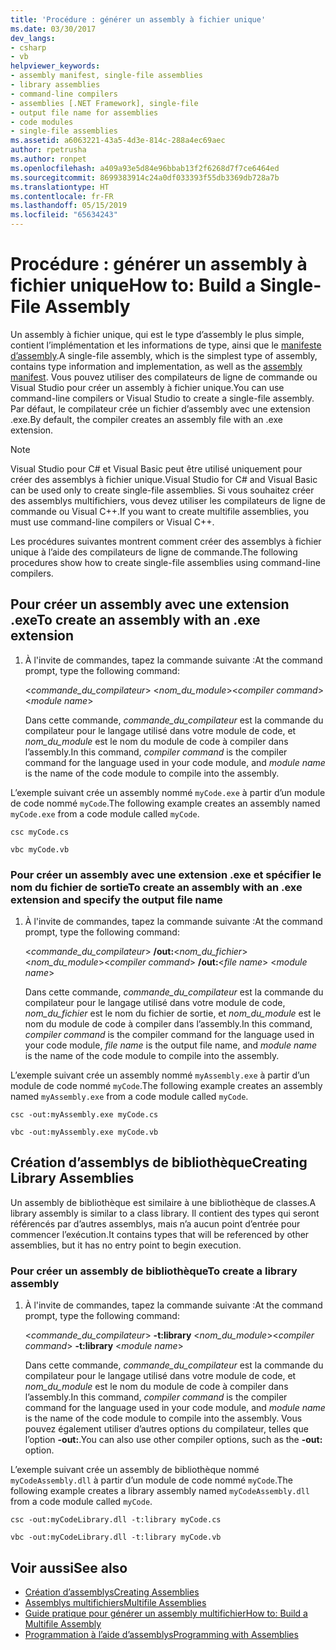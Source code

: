 ```yaml
---
title: 'Procédure : générer un assembly à fichier unique'
ms.date: 03/30/2017
dev_langs:
- csharp
- vb
helpviewer_keywords:
- assembly manifest, single-file assemblies
- library assemblies
- command-line compilers
- assemblies [.NET Framework], single-file
- output file name for assemblies
- code modules
- single-file assemblies
ms.assetid: a6063221-43a5-4d3e-814c-288a4ec69aec
author: rpetrusha
ms.author: ronpet
ms.openlocfilehash: a409a93e5d84e96bbab13f2f6268d7f7ce6464ed
ms.sourcegitcommit: 8699383914c24a0df033393f55db3369db728a7b
ms.translationtype: HT
ms.contentlocale: fr-FR
ms.lasthandoff: 05/15/2019
ms.locfileid: "65634243"
---
```

# <a name="how-to-build-a-single-file-assembly"></a><span data-ttu-id="0d178-102">Procédure : générer un assembly à fichier unique</span><span class="sxs-lookup"><span data-stu-id="0d178-102">How to: Build a Single-File Assembly</span></span>

<span data-ttu-id="0d178-103">Un assembly à fichier unique, qui est le type d’assembly le plus simple, contient l’implémentation et les informations de type, ainsi que le [manifeste d’assembly](../../../docs/framework/app-domains/assembly-manifest.md).</span><span class="sxs-lookup"><span data-stu-id="0d178-103">A single-file assembly, which is the simplest type of assembly, contains type information and implementation, as well as the [assembly manifest](../../../docs/framework/app-domains/assembly-manifest.md).</span></span> <span data-ttu-id="0d178-104">Vous pouvez utiliser des compilateurs de ligne de commande ou Visual Studio pour créer un assembly à fichier unique.</span><span class="sxs-lookup"><span data-stu-id="0d178-104">You can use command-line compilers or Visual Studio to create a single-file assembly.</span></span> <span data-ttu-id="0d178-105">Par défaut, le compilateur crée un fichier d’assembly avec une extension .exe.</span><span class="sxs-lookup"><span data-stu-id="0d178-105">By default, the compiler creates an assembly file with an .exe extension.</span></span>

> [!NOTE]
> <span data-ttu-id="0d178-106">Visual Studio pour C# et Visual Basic peut être utilisé uniquement pour créer des assemblys à fichier unique.</span><span class="sxs-lookup"><span data-stu-id="0d178-106">Visual Studio for C# and Visual Basic can be used only to create single-file assemblies.</span></span> <span data-ttu-id="0d178-107">Si vous souhaitez créer des assemblys multifichiers, vous devez utiliser les compilateurs de ligne de commande ou Visual C++.</span><span class="sxs-lookup"><span data-stu-id="0d178-107">If you want to create multifile assemblies, you must use command-line compilers or Visual C++.</span></span>

<span data-ttu-id="0d178-108">Les procédures suivantes montrent comment créer des assemblys à fichier unique à l’aide des compilateurs de ligne de commande.</span><span class="sxs-lookup"><span data-stu-id="0d178-108">The following procedures show how to create single-file assemblies using command-line compilers.</span></span>

## <a name="to-create-an-assembly-with-an-exe-extension"></a><span data-ttu-id="0d178-109">Pour créer un assembly avec une extension .exe</span><span class="sxs-lookup"><span data-stu-id="0d178-109">To create an assembly with an .exe extension</span></span>

1. <span data-ttu-id="0d178-110">À l'invite de commandes, tapez la commande suivante :</span><span class="sxs-lookup"><span data-stu-id="0d178-110">At the command prompt, type the following command:</span></span>

     <span data-ttu-id="0d178-111">\<*commande_du_compilateur*> \<*nom_du_module*></span><span class="sxs-lookup"><span data-stu-id="0d178-111">\<*compiler command*> \<*module name*></span></span>

     <span data-ttu-id="0d178-112">Dans cette commande, *commande_du_compilateur* est la commande du compilateur pour le langage utilisé dans votre module de code, et *nom_du_module* est le nom du module de code à compiler dans l’assembly.</span><span class="sxs-lookup"><span data-stu-id="0d178-112">In this command, *compiler command* is the compiler command for the language used in your code module, and *module name* is the name of the code module to compile into the assembly.</span></span>

 <span data-ttu-id="0d178-113">L’exemple suivant crée un assembly nommé `myCode.exe` à partir d’un module de code nommé `myCode`.</span><span class="sxs-lookup"><span data-stu-id="0d178-113">The following example creates an assembly named `myCode.exe` from a code module called `myCode`.</span></span>

```console
csc myCode.cs
```

```console
vbc myCode.vb
```

### <a name="to-create-an-assembly-with-an-exe-extension-and-specify-the-output-file-name"></a><span data-ttu-id="0d178-114">Pour créer un assembly avec une extension .exe et spécifier le nom du fichier de sortie</span><span class="sxs-lookup"><span data-stu-id="0d178-114">To create an assembly with an .exe extension and specify the output file name</span></span>

1. <span data-ttu-id="0d178-115">À l'invite de commandes, tapez la commande suivante :</span><span class="sxs-lookup"><span data-stu-id="0d178-115">At the command prompt, type the following command:</span></span>

     <span data-ttu-id="0d178-116">\<*commande_du_compilateur*> **/out:**\<*nom_du_fichier*> \<*nom_du_module*></span><span class="sxs-lookup"><span data-stu-id="0d178-116">\<*compiler command*> **/out:**\<*file name*> \<*module name*></span></span>

     <span data-ttu-id="0d178-117">Dans cette commande, *commande_du_compilateur* est la commande du compilateur pour le langage utilisé dans votre module de code, *nom_du_fichier* est le nom du fichier de sortie, et *nom_du_module* est le nom du module de code à compiler dans l’assembly.</span><span class="sxs-lookup"><span data-stu-id="0d178-117">In this command, *compiler command* is the compiler command for the language used in your code module, *file name* is the output file name, and *module name* is the name of the code module to compile into the assembly.</span></span>

 <span data-ttu-id="0d178-118">L’exemple suivant crée un assembly nommé `myAssembly.exe` à partir d’un module de code nommé `myCode`.</span><span class="sxs-lookup"><span data-stu-id="0d178-118">The following example creates an assembly named `myAssembly.exe` from a code module called `myCode`.</span></span>

```console
csc -out:myAssembly.exe myCode.cs
```

```console
vbc -out:myAssembly.exe myCode.vb
```

## <a name="creating-library-assemblies"></a><span data-ttu-id="0d178-119">Création d’assemblys de bibliothèque</span><span class="sxs-lookup"><span data-stu-id="0d178-119">Creating Library Assemblies</span></span>
 <span data-ttu-id="0d178-120">Un assembly de bibliothèque est similaire à une bibliothèque de classes.</span><span class="sxs-lookup"><span data-stu-id="0d178-120">A library assembly is similar to a class library.</span></span> <span data-ttu-id="0d178-121">Il contient des types qui seront référencés par d’autres assemblys, mais n’a aucun point d’entrée pour commencer l’exécution.</span><span class="sxs-lookup"><span data-stu-id="0d178-121">It contains types that will be referenced by other assemblies, but it has no entry point to begin execution.</span></span>

### <a name="to-create-a-library-assembly"></a><span data-ttu-id="0d178-122">Pour créer un assembly de bibliothèque</span><span class="sxs-lookup"><span data-stu-id="0d178-122">To create a library assembly</span></span>

1. <span data-ttu-id="0d178-123">À l'invite de commandes, tapez la commande suivante :</span><span class="sxs-lookup"><span data-stu-id="0d178-123">At the command prompt, type the following command:</span></span>

     <span data-ttu-id="0d178-124">\<*commande_du_compilateur*> **-t:library** \<*nom_du_module*></span><span class="sxs-lookup"><span data-stu-id="0d178-124">\<*compiler command*> **-t:library** \<*module name*></span></span>

     <span data-ttu-id="0d178-125">Dans cette commande, *commande_du_compilateur* est la commande du compilateur pour le langage utilisé dans votre module de code, et *nom_du_module* est le nom du module de code à compiler dans l’assembly.</span><span class="sxs-lookup"><span data-stu-id="0d178-125">In this command, *compiler command* is the compiler command for the language used in your code module, and *module name* is the name of the code module to compile into the assembly.</span></span> <span data-ttu-id="0d178-126">Vous pouvez également utiliser d’autres options du compilateur, telles que l’option **-out:**.</span><span class="sxs-lookup"><span data-stu-id="0d178-126">You can also use other compiler options, such as the **-out:** option.</span></span>

 <span data-ttu-id="0d178-127">L’exemple suivant crée un assembly de bibliothèque nommé `myCodeAssembly.dll` à partir d’un module de code nommé `myCode`.</span><span class="sxs-lookup"><span data-stu-id="0d178-127">The following example creates a library assembly named `myCodeAssembly.dll` from a code module called `myCode`.</span></span>

```console
csc -out:myCodeLibrary.dll -t:library myCode.cs
```

```console
vbc -out:myCodeLibrary.dll -t:library myCode.vb
```

## <a name="see-also"></a><span data-ttu-id="0d178-128">Voir aussi</span><span class="sxs-lookup"><span data-stu-id="0d178-128">See also</span></span>

- [<span data-ttu-id="0d178-129">Création d’assemblys</span><span class="sxs-lookup"><span data-stu-id="0d178-129">Creating Assemblies</span></span>](../../../docs/framework/app-domains/create-assemblies.md)
- [<span data-ttu-id="0d178-130">Assemblys multifichiers</span><span class="sxs-lookup"><span data-stu-id="0d178-130">Multifile Assemblies</span></span>](../../../docs/framework/app-domains/multifile-assemblies.md)
- [<span data-ttu-id="0d178-131">Guide pratique pour générer un assembly multifichier</span><span class="sxs-lookup"><span data-stu-id="0d178-131">How to: Build a Multifile Assembly</span></span>](../../../docs/framework/app-domains/how-to-build-a-multifile-assembly.md)
- [<span data-ttu-id="0d178-132">Programmation à l’aide d’assemblys</span><span class="sxs-lookup"><span data-stu-id="0d178-132">Programming with Assemblies</span></span>](../../../docs/framework/app-domains/programming-with-assemblies.md)
